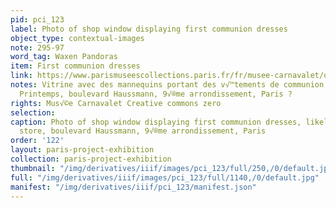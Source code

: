 ```yaml
---
pid: pci_123
label: Photo of shop window displaying first communion dresses
object_type: contextual-images
note: 295-97
word_tag: Waxen Pandoras
item: First communion dresses
link: https://www.parismuseescollections.paris.fr/fr/musee-carnavalet/oeuvres/vitrine-avec-des-mannequins-portant-des-vetements-de-communion-magasin-le
notes: Vitrine avec des mannequins portant des v√™tements de communion, magasin Le
  Printemps, boulevard Haussmann, 9√®me arrondissement, Paris ?
rights: Mus√©e Carnavalet Creative commons zero
selection: 
caption: Photo of shop window displaying first communion dresses, likely Le Printemps
  store, boulevard Haussmann, 9√®me arrondissement, Paris
order: '122'
layout: paris-project-exhibition
collection: paris-project-exhibition
thumbnail: "/img/derivatives/iiif/images/pci_123/full/250,/0/default.jpg"
full: "/img/derivatives/iiif/images/pci_123/full/1140,/0/default.jpg"
manifest: "/img/derivatives/iiif/pci_123/manifest.json"
---
```

